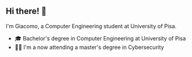 ## Hi there! 👋

I'm Giacomo, a Computer Engineering student at University of Pisa.

- 🎓 Bachelor's degree in Computer Engineering at University of Pisa
- 👨‍💻 I'm a now attending a master's degree in Cybersecurity




